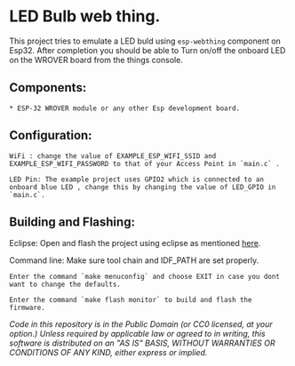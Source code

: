 LED Bulb web thing.
====================
This project tries to emulate a LED buld using `esp-webthing` component on Esp32. After completion you should be able to Turn on/off the onboard LED on the WROVER board from the things console.

## Components:
	* ESP-32 WROVER module or any other Esp development board.

## Configuration:
	WiFi : change the value of EXAMPLE_ESP_WIFI_SSID and EXAMPLE_ESP_WIFI_PASSWORD to that of your Access Point in `main.c` .

	LED Pin: The example project uses GPIO2 which is connected to an onboard blue LED , change this by changing the value of LED_GPIO in `main.c`.

## Building and Flashing:
Eclipse:
	Open and flash the project using eclipse as mentioned [here](https://docs.espressif.com/projects/esp-idf/en/latest/get-started/eclipse-setup.html).

Command line:
	Make sure tool chain and IDF_PATH are set properly. 

	Enter the command `make menuconfig` and choose EXIT in case you dont want to change the defaults.

	Enter the command `make flash monitor` to build and flash the firmware.


*Code in this repository is in the Public Domain (or CC0 licensed, at your option.)
Unless required by applicable law or agreed to in writing, this
software is distributed on an "AS IS" BASIS, WITHOUT WARRANTIES OR
CONDITIONS OF ANY KIND, either express or implied.*
